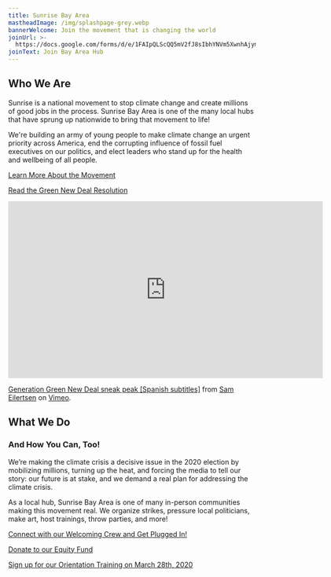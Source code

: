```yaml
---
title: Sunrise Bay Area
mastheadImage: /img/splashpage-grey.webp
bannerWelcome: Join the movement that is changing the world
joinUrl: >-
  https://docs.google.com/forms/d/e/1FAIpQLScQQ5mV2fJ8sIbhYNVm5XwnhAjymxllwMJ0EqIe3bkj-750ew/viewform
joinText: Join Bay Area Hub
---
```

## Who We Are

Sunrise is a national movement to stop climate change and create millions of good jobs in the process. Sunrise Bay Area is one of the many local hubs that have sprung up nationwide to bring that movement to life!

We're building an army of young people to make climate change an urgent priority across America, end the corrupting influence of fossil fuel executives on our politics, and elect leaders who stand up for the health and wellbeing of all people.


<p>
  <a href="https://docs.google.com/document/d/1ayVhE6cH76tCCW2kfI9MnD8T58In9te1XHk4L-0q9-Q/edit" target="_blank">
    Learn More About the Movement
  </a>
</p>


<p>
  <a href="https://www.congress.gov/116/bills/hres109/BILLS-116hres109ih.pdf" target="_blank">
    Read the Green New Deal Resolution
  </a>
</p>


<div class="video-container">
  <iframe src="https://player.vimeo.com/video/387877356" width="640" height="360" frameborder="0" allow="autoplay; fullscreen" title="Generation Green New Deal sneak peak [Spanish subtitles]" allowfullscreen></iframe>
  <p>
    <a href="https://vimeo.com/387877356">Generation Green New Deal sneak peak [Spanish subtitles]</a> from <a href="https://vimeo.com/sameilertsen">Sam Eilertsen</a> on <a href="https://vimeo.com">Vimeo</a>.
  </p>
</div>

## What We Do

### And How You Can, Too!

We’re making the climate crisis a decisive issue in the 2020 election by mobilizing millions, turning up the heat, and forcing the media to tell our story: our future is at stake, and we demand a real plan for addressing the climate crisis.

As a local hub, Sunrise Bay Area is one of many in-person communities making this movement real. We organize strikes, pressure local politicians, make art, host trainings, throw parties, and more!

<p>
  <a href="https://bit.ly/sunrisenewmembersurvey" target="_blank">
    Connect with our Welcoming Crew and Get Plugged In!
  </a>
</p>


<p>
  <a href="https://secure.actblue.com/donate/sunrisebayarea" target="_blank">
    Donate to our Equity Fund
  </a>
</p>

<p>
  <a href="https://forms.gle/5xwpYBHiy3vYMPYu5" target="_blank">
    Sign up for our Orientation Training on March 28th, 2020
  </a>
</p>

